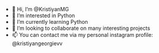 - 👋 Hi, I’m @KristiyanMG
- 👀 I’m interested in Python
- 🌱 I’m currently learning Python
- 💞️ I’m looking to collaborate on many interesting projects
- 📫 You can contact me via my personal instagram profile: @kristiyangeorgievv

<!---
KristiyanMG/KristiyanMG is a ✨ special ✨ repository because its `README.md` (this file) appears on your GitHub profile.
You can click the Preview link to take a look at your changes.
--->
